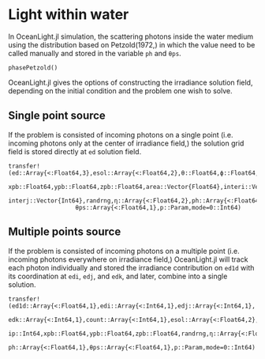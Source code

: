 # Light within water

In OceanLight.jl simulation, the scattering photons inside the water medium using the distribution based on Petzold(1972,) in which the value need to be called manually and stored in the variable `ph` and `θps`. 

```@docs
phasePetzold()
```
OceanLight.jl gives the options of constructing the irradiance solution field, depending on the initial condition and the problem one wish to solve. 

## Single point source  

If the problem is consisted of incoming photons on a single point (i.e. incoming photons only at the center of irradiance field,) the solution grid field is stored directly at `ed` solution field. 

```@docs
transfer!(ed::Array{<:Float64,3},esol::Array{<:Float64,2},θ::Float64,ϕ::Float64,fres::Float64,ip::Int64,
                   xpb::Float64,ypb::Float64,zpb::Float64,area::Vector{Float64},interi::Vector{Int64},
                   interj::Vector{Int64},randrng,η::Array{<:Float64,2},ph::Array{<:Float64,1},
                   θps::Array{<:Float64,1},p::Param,mode=0::Int64)
```

## Multiple points source

If the problem is consisted of incoming photons on a multiple point (i.e. incoming photons everywhere on irradiance field,) OceanLight.jl will track each photon individually and stored the irradiance contribution on `ed1d` with its coordination at `edi`, `edj`, and `edk`, and later, combine into a single solution. 

```@docs
transfer!(ed1d::Array{<:Float64,1},edi::Array{<:Int64,1},edj::Array{<:Int64,1},
                   edk::Array{<:Int64,1},count::Array{<:Int64,1},esol::Array{<:Float64,2},θ::Float64,ϕ::Float64,fres::Float64,
                   ip::Int64,xpb::Float64,ypb::Float64,zpb::Float64,randrng,η::Array{<:Float64,2},
                   ph::Array{<:Float64,1},θps::Array{<:Float64,1},p::Param,mode=0::Int64)
```
